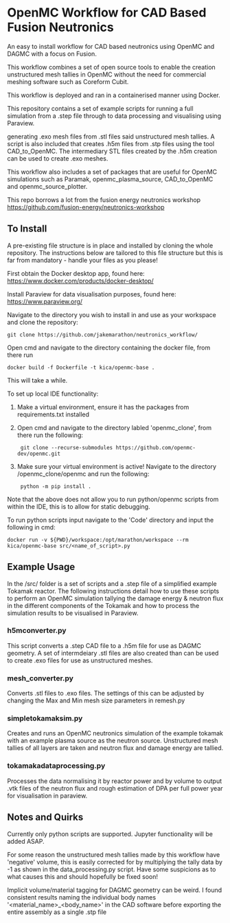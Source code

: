 # OpenMC Workflow for CAD Based Fusion Neutronics
An easy to install workflow for CAD based neutronics using OpenMC and DAGMC with a focus on Fusion. 

This workflow combines a set of open source tools to enable the creation unstructured mesh tallies in OpenMC without the need for commercial meshing software such as Coreform Cubit.

This workflow is deployed and ran in a containerised manner using Docker.

This repository contains a set of example scripts for running a full simulation from a .step file through to data processing and visualising using Paraview.

 generating .exo mesh files from .stl files said unstructured mesh tallies. A script is also included that creates .h5m files from .stp files using the tool CAD_to_OpenMC. The intermediary STL files created by the .h5m creation can be used to create .exo meshes.

 This workflow also includes a set of packages that are useful for OpenMC simulations such as Paramak, openmc_plasma_source, CAD_to_OpenMC and openmc_source_plotter.

 This repo borrows a lot from the fusion energy neutronics workshop https://github.com/fusion-energy/neutronics-workshop

## To Install

A pre-existing file structure is in place and installed by cloning the whole repository. The instructions below are tailored to this file structure but this is far from mandatory - handle your files as you please!

First obtain the Docker desktop app, found here:
https://www.docker.com/products/docker-desktop/

Install Paraview for data visualisation purposes, found here:
https://www.paraview.org/

Navigate to the directory you wish to install in and use as your workspace and clone the repository:

    git clone https://github.com/jakemarathon/neutronics_workflow/

Open cmd and navigate to the directory containing the docker file, from there run

    docker build -f Dockerfile -t kica/openmc-base .
This will take a while.

To set up local IDE functionality:
1. Make a virtual environment, ensure it has the packages from requirements.txt installed
2. Open cmd and navigate to the directory labled 'openmc_clone', from there run the following:
   
        git clone --recurse-submodules https://github.com/openmc-dev/openmc.git
3. Make sure your virtual environment is active!
    Navigate to the directory /openmc_clone/openmc and run the following:

        python -m pip install .

Note that the above does not allow you to run python/openmc scripts from within the IDE, this is to allow for static debugging.

To run python scripts input navigate to the 'Code' directory and input the following in cmd:

    docker run -v ${PWD}/workspace:/opt/marathon/workspace --rm kica/openmc-base src/<name_of_script>.py

## Example Usage

In the /src/ folder is a set of scripts and a .step file of a simplified example Tokamak reactor. The following instructions detail how to use these scripts to perform an OpenMC simulation tallying the damage energy & neutron flux in the different components of the Tokamak and how to process the simulation results to be visualised in Paraview.

### h5mconverter.py
This script converts a .step CAD file to a .h5m file for use as DAGMC geometry. A set of intermdeiary .stl files are also created than can be used to create .exo files for use as unstructured meshes.

### mesh_converter.py
Converts .stl files to .exo files. The settings of this can be adjusted by changing the Max and Min mesh size parameters in remesh.py

### simpletokamaksim.py
Creates and runs an OpenMC neutronics simulation of the example tokamak with an example plasma source as the neutron source. Unstructured mesh tallies of all layers are taken and neutron flux and damage energy are tallied.

### tokamakadataprocessing.py
Processes the data normalising it by reactor power and by volume to output .vtk files of the neutron flux and rough estimation of DPA per full power year for visualisation in paraview.

## Notes and Quirks
Currently only python scripts are supported. Jupyter functionality will be added ASAP.

For some reason the unstructured mesh tallies made by this workflow have 'negative' volume, this is easily corrected for by multiplying the tally data by -1 as shown in the data_processing.py script. Have some suspicions as to what causes this and should hopefully be fixed soon!

Implicit volume/material tagging for DAGMC geometry can be weird. I found consistent results naming the individual body names '<material_name>_<body_name>' in the CAD software before exporting the entire assembly as a single .stp file
